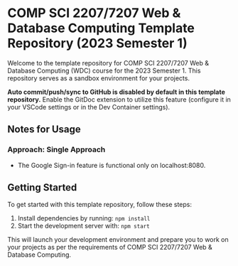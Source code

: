 # COMP SCI 2207/7207 Web & Database Computing Template Repository (2023 Semester 1)

Welcome to the template repository for COMP SCI 2207/7207 Web & Database Computing (WDC) course for the 2023 Semester 1. This repository serves as a sandbox environment for your projects.

**Auto commit/push/sync to GitHub is disabled by default in this template repository.**
Enable the GitDoc extension to utilize this feature (configure it in your VSCode settings or in the Dev Container settings).

## Notes for Usage

### Approach: Single Approach

- The Google Sign-in feature is functional only on localhost:8080.

## Getting Started

To get started with this template repository, follow these steps:

1. Install dependencies by running: `npm install`
2. Start the development server with: `npm start`

This will launch your development environment and prepare you to work on your projects as per the requirements of COMP SCI 2207/7207 Web & Database Computing.